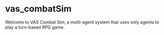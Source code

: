 # vas_combatSim

Welcome to VAS Combat Sim, a multi-agent system that uses only agents to play a turn-based RPG game. 
